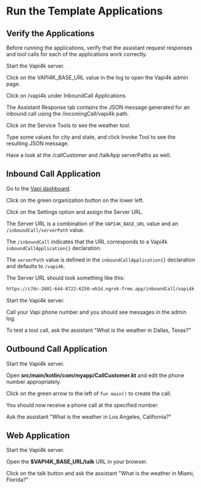 <show-structure depth="1"/>

# Run the Template Applications

## Verify the Applications

Before running the applications, verify that the assistant request responses and tool calls for each
of the applications work correctly.

<procedure title="Verify the Applications">
    <step>
        <p>Start the Vapi4k server.</p>
    </step>
    <step>
        <p>Click on the VAPI4K_BASE_URL value in the log to open the Vapi4k admin page.</p>
    </step>
    <step>
        <p>Click on <shortcut>/vapi4k</shortcut> under <shortcut>InboundCall Applications</shortcut>.</p>
    </step>
    <step>
        <p>The <shortcut>Assistant Response</shortcut> tab contains the JSON message generated for an inbound call
          using the <shortcut>/incomingCall/vapi4k</shortcut> path.</p>
    </step>
    <step>
        <p>Click on the <shortcut>Service Tools</shortcut> to see the weather tool.</p>
    </step>
    <step>
        <p>Type some values for city and state, and click <shortcut>Invoke Tool</shortcut> to see the resulting JSON message.</p>
    </step>
    <step>
        <p>Have a look at the <shortcut>/callCustomer</shortcut> and <shortcut>/talkApp</shortcut> serverPaths as well.</p>
    </step>
</procedure>

## Inbound Call Application

<procedure title="Configure Vapi for an Inbound Call">
    <step>
        <p>Go to the <a href="https://dashboard.vapi.ai">Vapi dashboard</a>.</p>
    </step>
    <step>
        <p>Click on the green organization button on the lower left.</p>
    </step>
    <step>
        <p>Click on the <shortcut>Settings</shortcut> option and assign the <shortcut>Server URL</shortcut>.</p>
    </step>

The <shortcut>Server URL</shortcut> is a combination of the `VAPI4K_BASE_URL` value and an `/inboundCall/serverPath`
value.

The `/inboundCall` indicates that the URL corresponds to a Vapi4k `inboundCallApplication{}` declaration.

The `serverPath` value is defined in the `inboundCallApplication{}` declaration and
defaults to `/vapi4k`.

The <shortcut>Server URL</shortcut> should look something like this:

```bash
https://c7dc-2601-644-8722-6250-eb1d.ngrok-free.app/inboundCall/vapi4k
```

</procedure>

<procedure title="Run the Inbound Call Application">
    <step>
        <p>Start the Vapi4k server.</p>
    </step>
    <step>
        <p>Call your Vapi phone number and you should see messages in the admin log.</p>
    </step>
    <step>
        <p>To test a tool call, ask the assistant "What is the weather in Dallas, Texas?"</p>
    </step>
</procedure>

## Outbound Call Application

<procedure title="Run the Outbound Call Application">
    <step>
        <p>Start the Vapi4k server.</p>
    </step>
    <step>
        <p>Open <b>src/main/kotlin/com/myapp/CallCustomer.kt</b> and edit the phone number appropriately.</p>
    </step>
    <step>
        <p>Click on the green arrow to the left of <code>fun main()</code> to create the call.</p>
    </step>
    <step>
        <p>You should now receive a phone call at the specified number.</p>
    </step>
    <step>
        <p>Ask the assistant "What is the weather in Los Angeles, California?"</p>
    </step>
</procedure>

## Web Application

<procedure title="Run the Web Application">
    <step>
        <p>Start the Vapi4k server.</p>
    </step>
    <step>
        <p>Open the <b>$VAPI4K_BASE_URL/talk</b> URL in your browser.</p>
    </step>
    <step>
        <p>Click on the talk button and ask the assistant "What is the weather in Miami, Florida?"</p>
    </step>
</procedure>
